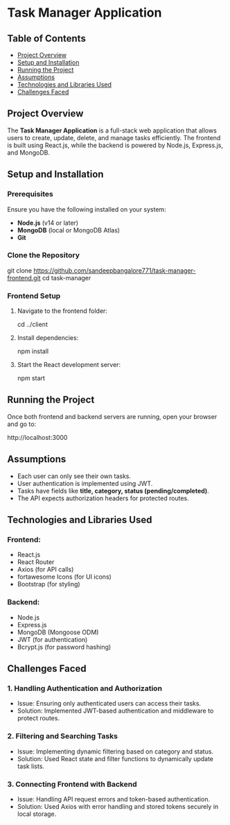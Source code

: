 # Task Manager Application

## Table of Contents
- [Project Overview](#project-overview)
- [Setup and Installation](#setup-and-installation)
- [Running the Project](#running-the-project)
- [Assumptions](#assumptions)
- [Technologies and Libraries Used](#technologies-and-libraries-used)
- [Challenges Faced](#challenges-faced)

## Project Overview
The **Task Manager Application** is a full-stack web application that allows users to create, update, delete, and manage tasks efficiently. The frontend is built using React.js, while the backend is powered by Node.js, Express.js, and MongoDB.

## Setup and Installation
### Prerequisites
Ensure you have the following installed on your system:
- **Node.js** (v14 or later)
- **MongoDB** (local or MongoDB Atlas)
- **Git**

### Clone the Repository

git clone https://github.com/sandeepbangalore771/task-manager-frontend.git
cd task-manager
   

### Frontend Setup
1. Navigate to the frontend folder:
  
   cd ../client
   
2. Install dependencies:
  
   npm install
  
3. Start the React development server:
   
   npm start
   

## Running the Project
Once both frontend and backend servers are running, open your browser and go to:

http://localhost:3000


## Assumptions
- Each user can only see their own tasks.
- User authentication is implemented using JWT.
- Tasks have fields like **title, category, status (pending/completed)**.
- The API expects authorization headers for protected routes.

## Technologies and Libraries Used
### Frontend:
- React.js
- React Router
- Axios (for API calls)
- fortawesome Icons (for UI icons)
- Bootstrap (for styling)

### Backend:
- Node.js
- Express.js
- MongoDB (Mongoose ODM)
- JWT (for authentication)
- Bcrypt.js (for password hashing)

## Challenges Faced
### 1. **Handling Authentication and Authorization**
   - Issue: Ensuring only authenticated users can access their tasks.
   - Solution: Implemented JWT-based authentication and middleware to protect routes.

### 2. **Filtering and Searching Tasks**
   - Issue: Implementing dynamic filtering based on category and status.
   - Solution: Used React state and filter functions to dynamically update task lists.

### 3. **Connecting Frontend with Backend**
   - Issue: Handling API request errors and token-based authentication.
   - Solution: Used Axios with error handling and stored tokens securely in local storage.
